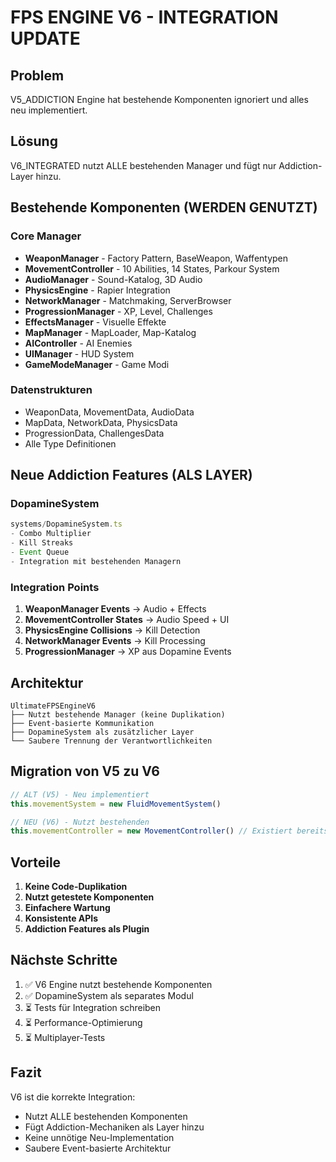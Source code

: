 # FPS ENGINE V6 - INTEGRATION UPDATE

## Problem
V5_ADDICTION Engine hat bestehende Komponenten ignoriert und alles neu implementiert.

## Lösung
V6_INTEGRATED nutzt ALLE bestehenden Manager und fügt nur Addiction-Layer hinzu.

## Bestehende Komponenten (WERDEN GENUTZT)

### Core Manager
- **WeaponManager** - Factory Pattern, BaseWeapon, Waffentypen
- **MovementController** - 10 Abilities, 14 States, Parkour System
- **AudioManager** - Sound-Katalog, 3D Audio
- **PhysicsEngine** - Rapier Integration
- **NetworkManager** - Matchmaking, ServerBrowser
- **ProgressionManager** - XP, Level, Challenges
- **EffectsManager** - Visuelle Effekte
- **MapManager** - MapLoader, Map-Katalog
- **AIController** - AI Enemies
- **UIManager** - HUD System
- **GameModeManager** - Game Modi

### Datenstrukturen
- WeaponData, MovementData, AudioData
- MapData, NetworkData, PhysicsData
- ProgressionData, ChallengesData
- Alle Type Definitionen

## Neue Addiction Features (ALS LAYER)

### DopamineSystem
```typescript
systems/DopamineSystem.ts
- Combo Multiplier
- Kill Streaks
- Event Queue
- Integration mit bestehenden Managern
```

### Integration Points
1. **WeaponManager Events** → Audio + Effects
2. **MovementController States** → Audio Speed + UI
3. **PhysicsEngine Collisions** → Kill Detection
4. **NetworkManager Events** → Kill Processing
5. **ProgressionManager** → XP aus Dopamine Events

## Architektur

```
UltimateFPSEngineV6
├── Nutzt bestehende Manager (keine Duplikation)
├── Event-basierte Kommunikation
├── DopamineSystem als zusätzlicher Layer
└── Saubere Trennung der Verantwortlichkeiten
```

## Migration von V5 zu V6

```typescript
// ALT (V5) - Neu implementiert
this.movementSystem = new FluidMovementSystem()

// NEU (V6) - Nutzt bestehenden
this.movementController = new MovementController() // Existiert bereits!
```

## Vorteile

1. **Keine Code-Duplikation**
2. **Nutzt getestete Komponenten**
3. **Einfachere Wartung**
4. **Konsistente APIs**
5. **Addiction Features als Plugin**

## Nächste Schritte

1. ✅ V6 Engine nutzt bestehende Komponenten
2. ✅ DopamineSystem als separates Modul
3. ⏳ Tests für Integration schreiben
4. ⏳ Performance-Optimierung
5. ⏳ Multiplayer-Tests

## Fazit

V6 ist die korrekte Integration:
- Nutzt ALLE bestehenden Komponenten
- Fügt Addiction-Mechaniken als Layer hinzu
- Keine unnötige Neu-Implementation
- Saubere Event-basierte Architektur
